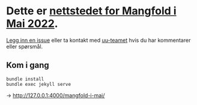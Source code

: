 # Dette er [nettstedet for Mangfold i Mai 2022](https://mangfoldimai.no).

[Legg inn en issue](https://github.com/navikt/mangfold-i-mai/issues) eller ta kontakt med [uu-teamet](mailto:uu@nav.no) hvis du har kommentarer eller spørsmål.  

## Kom i gang

```
bundle install
bundle exec jekyll serve
```

→ http://127.0.0.1:4000/mangfold-i-mai/